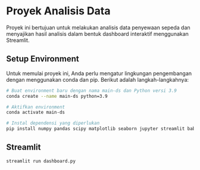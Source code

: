 # Proyek Analisis Data

Proyek ini bertujuan untuk melakukan analisis data penyewaan sepeda dan menyajikan hasil analisis dalam bentuk dashboard interaktif menggunakan Streamlit.

## Setup Environment

Untuk memulai proyek ini, Anda perlu mengatur lingkungan pengembangan dengan menggunakan conda dan pip. Berikut adalah langkah-langkahnya:

```bash
# Buat environment baru dengan nama main-ds dan Python versi 3.9
conda create --name main-ds python=3.9

# Aktifkan environment
conda activate main-ds

# Instal dependensi yang diperlukan
pip install numpy pandas scipy matplotlib seaborn jupyter streamlit babel
```

## Streamlit
```bash
streamlit run dashboard.py
```
